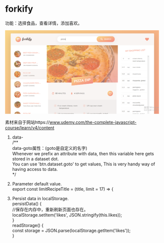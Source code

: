 # forkify
功能：选择食品，查看详情，添加喜欢。

<img src="/image/pic.png" width="900px" />

素材来自于网站https://www.udemy.com/the-complete-javascript-course/learn/v4/content

1. data-  
/**  
    data-goto属性：(goto是自定义的名字)  
    Whenever we prefix an attribute with data, then this variable here gets stored in a dataset dot.  
    You can use 'btn.dataset.goto' to get values, This is very handy way of having access to data.  
*/

2. Parameter default value.  
export const limitRecipeTitle = (title, limit = 17) => {  

3. Persist data in localStorage.  
    persistData() {  
        //保存在内存中，重新刷新页面也存在。  
        localStorage.setItem('likes', JSON.stringify(this.likes));  
    }  
    readStorage() {  
        const storage = JSON.parse(localStorage.getItem('likes'));  
    }
